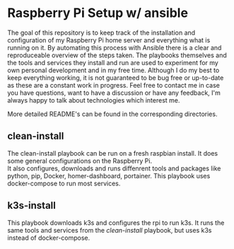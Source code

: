 # Raspberry Pi Setup w/ ansible
The goal of this repository is to keep track of the installation and configuration of my Raspberry Pi home server and everything what is running on it. By automating this process with Ansible there is a clear and reproduceable overview of the steps taken.
The playbooks themselves and the tools and services they install and run are used to experiment for my own personal development and in my free time. Although I do my best to keep everything working, it is not guaranteed to be bug free or up-to-date as these are a constant work in progress.
Feel free to contact me in case you have questions, want to have a discussion or have any feedback, I'm always happy to talk about technologies which interest me.

More detailed README's can be found in the corresponding directories.

## clean-install
The clean-install playbook can be run on a fresh raspbian install. It does some general configurations on the Raspberry Pi.  
It also configures, downloads and runs diffenrent tools and packages like python, pip, Docker, homer-dashboard, portainer. This playbook uses docker-compose to run most services.

## k3s-install
This playbook downloads k3s and configures the rpi to run k3s. It runs the same tools and services from the _clean-install_ playbook, but uses k3s instead of docker-compose.

